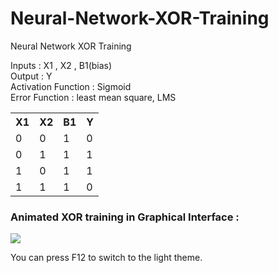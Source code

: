 # Neural-Network-XOR-Training
Neural Network XOR Training 

Inputs : X1 , X2 , B1(bias)<br />
Output : Y<br />
Activation Function : Sigmoid <br />
Error Function : least mean square, LMS<br />

<table>
  <tr>
    <th>X1</th>
    <th>X2</th>
    <th>B1</th>
    <th>Y</th>
  </tr>
  <tr>
    <td>0<br></td>
    <td>0</td>
    <td>1</td>
    <td>0</td>
  </tr>
  <tr>
    <td>0</td>
    <td>1</td>
    <td>1</td>
    <td>1</td>
  </tr>
  <tr>
    <td>1</td>
    <td>0</td>
    <td>1</td>
    <td>1</td>
  </tr>
  <tr>
    <td>1</td>
    <td>1</td>
    <td>1</td>
    <td>0</td>
  </tr>
</table>

<h3>Animated XOR training in Graphical Interface  :</h3>
<img src="https://cloud.githubusercontent.com/assets/2998685/21938814/90f7bbde-d9c5-11e6-8f9f-024d7434e595.png"></img>



You can press F12 to switch to the light theme.
